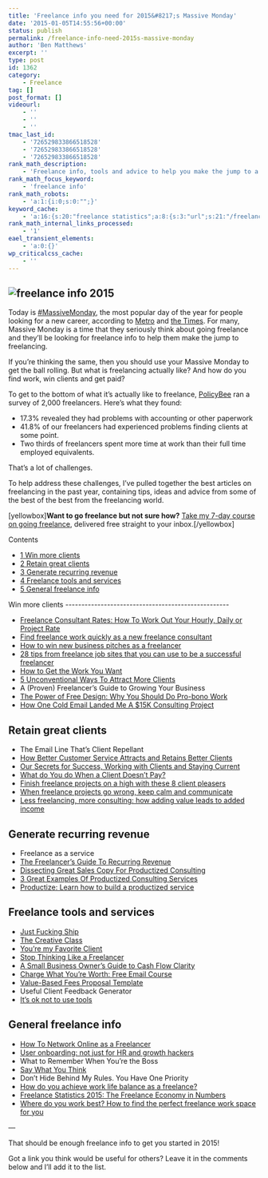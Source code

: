 ```yaml
---
title: 'Freelance info you need for 2015&#8217;s Massive Monday'
date: '2015-01-05T14:55:56+00:00'
status: publish
permalink: /freelance-info-need-2015s-massive-monday
author: 'Ben Matthews'
excerpt: ''
type: post
id: 1362
category:
    - Freelance
tag: []
post_format: []
videourl:
    - ''
    - ''
    - ''
tmac_last_id:
    - '726529833866518528'
    - '726529833866518528'
    - '726529833866518528'
rank_math_description:
    - 'Freelance info, tools and advice to help you make the jump to a successful freelance career.'
rank_math_focus_keyword:
    - 'freelance info'
rank_math_robots:
    - 'a:1:{i:0;s:0:"";}'
keyword_cache:
    - 'a:16:{s:20:"freelance statistics";a:8:{s:3:"url";s:21:"/freelance-statistics";s:5:"times";s:0:"";s:7:"between";s:0:"";s:6:"before";s:0:"";s:5:"after";s:0:"";s:4:"case";N;s:8:"nofollow";N;s:9:"newwindow";N;}s:19:"freelance portfolio";a:8:{s:3:"url";s:30:"/courses/freelance-portfolios/";s:5:"times";s:0:"";s:7:"between";s:0:"";s:6:"before";s:0:"";s:5:"after";s:0:"";s:4:"case";N;s:8:"nofollow";N;s:9:"newwindow";N;}s:19:"accounting software";a:8:{s:3:"url";s:33:"/best-online-accounting-software/";s:5:"times";s:0:"";s:7:"between";s:0:"";s:6:"before";s:0:"";s:5:"after";s:0:"";s:4:"case";N;s:8:"nofollow";N;s:9:"newwindow";N;}s:19:"freelance community";a:8:{s:3:"url";s:20:"/freelance-community";s:5:"times";s:0:"";s:7:"between";s:0:"";s:6:"before";s:0:"";s:5:"after";s:0:"";s:4:"case";N;s:8:"nofollow";N;s:9:"newwindow";N;}s:19:"freelance questions";a:8:{s:3:"url";s:20:"/freelance-community";s:5:"times";s:0:"";s:7:"between";s:0:"";s:6:"before";s:0:"";s:5:"after";s:0:"";s:4:"case";N;s:8:"nofollow";N;s:9:"newwindow";N;}s:18:"freelance expenses";a:8:{s:3:"url";s:19:"/freelance-expenses";s:5:"times";s:0:"";s:7:"between";s:0:"";s:6:"before";s:0:"";s:5:"after";s:0:"";s:4:"case";N;s:8:"nofollow";N;s:9:"newwindow";N;}s:18:"freelance training";a:8:{s:3:"url";s:8:"/courses";s:5:"times";s:0:"";s:7:"between";s:0:"";s:6:"before";s:0:"";s:5:"after";s:0:"";s:4:"case";N;s:8:"nofollow";N;s:9:"newwindow";N;}s:15:"freelance tools";a:8:{s:3:"url";s:21:"/best-freelance-tools";s:5:"times";s:0:"";s:7:"between";s:0:"";s:6:"before";s:0:"";s:5:"after";s:0:"";s:4:"case";N;s:8:"nofollow";N;s:9:"newwindow";N;}s:15:"freelance rates";a:8:{s:3:"url";s:16:"/freelance-rates";s:5:"times";s:0:"";s:7:"between";s:0:"";s:6:"before";s:0:"";s:5:"after";s:0:"";s:4:"case";N;s:8:"nofollow";N;s:9:"newwindow";N;}s:14:"freelance work";a:8:{s:3:"url";s:15:"/freelance-work";s:5:"times";s:0:"";s:7:"between";s:0:"";s:6:"before";s:0:"";s:5:"after";s:0:"";s:4:"case";N;s:8:"nofollow";N;s:9:"newwindow";N;}s:14:"freelance jobs";a:8:{s:3:"url";s:15:"/freelance-jobs";s:5:"times";s:0:"";s:7:"between";s:0:"";s:6:"before";s:0:"";s:5:"after";s:0:"";s:4:"case";N;s:8:"nofollow";N;s:9:"newwindow";N;}s:13:"balance sheet";a:8:{s:3:"url";s:46:"https://freetrain.co/balance-sheet-definition/";s:5:"times";s:0:"";s:7:"between";s:0:"";s:6:"before";s:0:"";s:5:"after";s:0:"";s:4:"case";N;s:8:"nofollow";N;s:9:"newwindow";N;}s:7:"courses";a:8:{s:3:"url";s:8:"/courses";s:5:"times";s:0:"";s:7:"between";s:0:"";s:6:"before";s:0:"";s:5:"after";s:0:"";s:4:"case";N;s:8:"nofollow";N;s:9:"newwindow";N;}s:5:"rates";a:8:{s:3:"url";s:16:"/freelance-rates";s:5:"times";s:0:"";s:7:"between";s:0:"";s:6:"before";s:0:"";s:5:"after";s:0:"";s:4:"case";N;s:8:"nofollow";N;s:9:"newwindow";N;}s:4:"ir35";a:8:{s:3:"url";s:5:"/ir35";s:5:"times";s:0:"";s:7:"between";s:0:"";s:6:"before";s:0:"";s:5:"after";s:0:"";s:4:"case";N;s:8:"nofollow";N;s:9:"newwindow";N;}s:13:"keywords_time";i:1565617018;}'
rank_math_internal_links_processed:
    - '1'
eael_transient_elements:
    - 'a:0:{}'
wp_criticalcss_cache:
    - ''
---
```

![freelance info 2015](http://benrmatthews.com/wp-content/uploads/2015/01/Screen-Shot-2015-01-05-at-14.34.42.png)
-----------------------------------------------------------------------------------------------------------------

Today is [\#MassiveMonday](https://twitter.com/hashtag/massivemonday "#massivemonday"), the most popular day of the year for people looking for a new career, according to [Metro](http://metro.co.uk/2014/01/05/massive-monday-the-most-popular-day-to-look-for-a-new-job-4250000/) and [the Times](http://www.thesundaytimes.co.uk/sto/news/article1359248.ece). For many, Massive Monday is a time that they seriously think about going freelance and they’ll be looking for freelance info to help them make the jump to freelancing.

If you’re thinking the same, then you should use your Massive Monday to get the ball rolling. But what is freelancing actually like? And how do you find work, win clients and get paid?

To get to the bottom of what it’s actually like to freelance, [PolicyBee](https://www.policybee.co.uk/blog/8031/massive-monday-thinking-freelancing "PolicyBee") ran a survey of 2,000 freelancers. Here’s what they found:

- 17.3% revealed they had problems with accounting or other paperwork
- 41.8% of our freelancers had experienced problems finding clients at some point.
- Two thirds of freelancers spent more time at work than their full time employed equivalents.

That’s a lot of challenges.

To help address these challenges, I’ve pulled together the best articles on freelancing in the past year, containing tips, ideas and advice from some of the best of the best from the freelancing world.

\[yellowbox\]**Want to go freelance but not sure how?** [Take my 7-day course on going freelance](https://benrmatthews.com/free-freelance-course/), delivered free straight to your inbox.\[/yellowbox\]

<div class="no_bullets" id="toc_container">Contents

- [<span class="toc_number toc_depth_1">1</span> Win more clients](#Win_more_clients)
- [<span class="toc_number toc_depth_1">2</span> Retain great clients](#Retain_greatclients)
- [<span class="toc_number toc_depth_1">3</span> Generate recurring revenue](#Generate_recurring_revenue)
- [<span class="toc_number toc_depth_1">4</span> Freelance tools and services](#Freelance_tools_and_services)
- [<span class="toc_number toc_depth_1">5</span> General freelance info](#General_freelance_info)

</div><span id="Win_more_clients">Win more clients</span>
---------------------------------------------------

- [Freelance Consultant Rates: How To Work Out Your Hourly, Daily or Project Rate](http://benrmatthews.com/2014/08/freelance-consultant-rates-how-to-work-out-your-hour-day-or-project-rate/)
- [Find freelance work quickly as a new freelance consultant](http://benrmatthews.com/2014/11/find-freelance-work-quickly-new-freelance-consultant/)
- [How to win new business pitches as a freelancer](http://benrmatthews.com/2014/08/win-new-business-pitches/)
- [28 tips from freelance job sites that you can use to be a successful freelancer](http://benrmatthews.com/2014/09/successful-freelance-job-sites/)
- [How to Get the Work You Want](http://danielmall.com/articles/how-to-get-the-work-you-want/)
- [5 Unconventional Ways To Attract More Clients](http://blog.bidsketch.com/everything-else/attract-more-clients/)
- A (Proven) Freelancer’s Guide to Growing Your Business
- [The Power of Free Design: Why You Should Do Pro-bono Work](http://jonas.do/writing/the-power-of-free-design/)
- [How One Cold Email Landed Me A $15K Consulting Project](http://clientflow.io/blog/how-one-cold-email-landed-me-a-15k-consulting-project/)

<span id="Retain_greatclients">Retain great clients</span>
----------------------------------------------------------

- The Email Line That’s Client Repellant
- [How Better Customer Service Attracts and Retains Better Clients](https://www.helpscout.net/blog/client-care/)
- [Our Secrets for Success, Working with Clients and Staying Current](https://boagworld.com/working-in-web/our-secrets-for-success-working-with-clients-and-staying-current/)
- [What do You do When a Client Doesn’t Pay?](http://justtelljulie.com/)
- [Finish freelance projects on a high with these 8 client pleasers](http://benrmatthews.com/2014/09/finish-freelance-projects-high/)
- [When freelance projects go wrong, keep calm and communicate](http://benrmatthews.com/2014/10/freelance-projects-go-wrong-keep-calm-communicate/)
- [Less freelancing, more consulting: how adding value leads to added income](http://benrmatthews.com/2014/09/less-freelancing-consulting-adding-value-leads-added-income/)

<span id="Generate_recurring_revenue">Generate recurring revenue</span>
-----------------------------------------------------------------------

- Freelance as a service
- [The Freelancer’s Guide To Recurring Revenue](http://doubleyourfreelancing.com/the-freelancers-guide-to-recurring-revenue/)
- [Dissecting Great Sales Copy For Productized Consulting](https://training.kalzumeus.com/newsletters/archive/dissecting_sales_copy)
- [3 Great Examples Of Productized Consulting Services](http://doubleyourfreelancing.com/3-great-examples-of-productized-consulting-services/)
- [Productize: Learn how to build a productized service](https://casjam.com/productize/)

<span id="Freelance_tools_and_services">Freelance tools and services</span>
---------------------------------------------------------------------------

- [Just Fucking Ship](https://unicornfree.com/just-fucking-ship)
- [The Creative Class](http://thecreativeclass.io/)
- [You’re my Favorite Client](http://www.abookapart.com/products/youre-my-favorite-client)
- [Stop Thinking Like a Freelancer](https://www.freelancelift.com/1m-freelancer-book/)
- [A Small Business Owner’s Guide to Cash Flow Clarity](http://www.amazon.com/gp/product/B00P1JV4CI/ref=as_li_tl?ie=UTF8&camp=1789&creative=9325&creativeASIN=B00P1JV4CI&linkCode=as2&tag=workshop0a2-20&linkId=I3E6N7VHUWRTREQC)
- [Charge What You’re Worth: Free Email Course](http://doubleyourfreelancing.com/free-pricing-course/)
- [Value-Based Fees Proposal Template](http://markdowntemplates.com/business/value-based-fees-proposal-template/)
- Useful Client Feedback Generator
- [It’s ok not to use tools](https://signalvnoise.com/posts/3752-its-ok-not-to-use-tools)

<span id="General_freelance_info">General freelance info</span>
---------------------------------------------------------------

- [How To Network Online as a Freelancer](http://benrmatthews.com/2013/03/how-to-network-online-as-a-freelancer/ "How To Network Online as a Freelancer")
- [User onboarding: not just for HR and growth hackers](http://pjrvs.com/a/onboarding)
- What to Remember When You’re the Boss
- [Say What You Think](http://www.winwithoutpitching.com/say-what-you-think/)
- Don’t Hide Behind My Rules. You Have One Priority
- [How do you achieve work life balance as a freelance?](http://benrmatthews.com/2013/03/achieving-work-life-balance-as-a-freelance/ "How do you achieve work life balance as a freelance?")
- [Freelance Statistics 2015: The Freelance Economy in Numbers](http://benrmatthews.com/2014/09/freelance-statistics-2014/)
- [Where do you work best? How to find the perfect freelance work space for you](http://benrmatthews.com/2014/09/find-best-freelance-workspace/)

—

That should be enough freelance info to get you started in 2015!

Got a link you think would be useful for others? Leave it in the comments below and I’ll add it to the list.